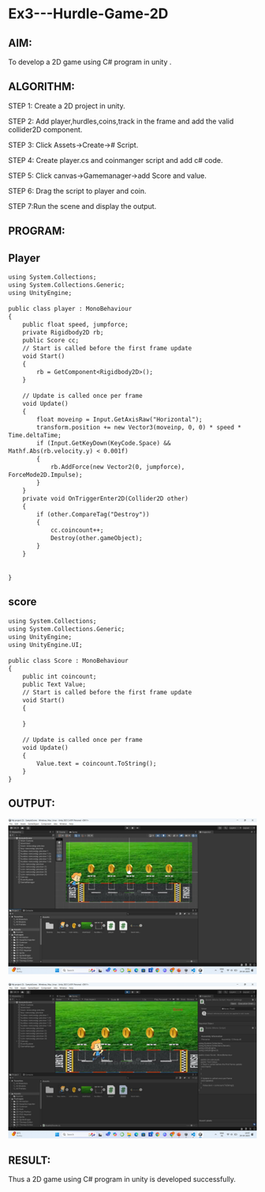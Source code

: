 # Ex3---Hurdle-Game-2D

## AIM:
To develop a 2D game using C# program in unity .

## ALGORITHM:
STEP 1: Create a 2D project in unity.

STEP 2: Add player,hurdles,coins,track in the frame and add the valid collider2D component.

STEP 3: Click Assets->Create-># Script.

STEP 4: Create player.cs and coinmanger script and add c# code.

STEP 5: Click canvas->Gamemanager->add Score and value.

STEP 6: Drag the script to player and coin.

STEP 7:Run the scene and display the output.

## PROGRAM:
## Player
```
using System.Collections;
using System.Collections.Generic;
using UnityEngine;

public class player : MonoBehaviour
{
    public float speed, jumpforce;
    private Rigidbody2D rb;
    public Score cc;
    // Start is called before the first frame update
    void Start()
    {
        rb = GetComponent<Rigidbody2D>();
    }

    // Update is called once per frame
    void Update()
    {
        float moveinp = Input.GetAxisRaw("Horizontal");
        transform.position += new Vector3(moveinp, 0, 0) * speed * Time.deltaTime;
        if (Input.GetKeyDown(KeyCode.Space) && Mathf.Abs(rb.velocity.y) < 0.001f)
        {
            rb.AddForce(new Vector2(0, jumpforce), ForceMode2D.Impulse);
        }
    }
    private void OnTriggerEnter2D(Collider2D other)
    {
        if (other.CompareTag("Destroy"))
        {
            cc.coincount++;
            Destroy(other.gameObject);
        }
    }
        
    
}
```
## score
```
using System.Collections;
using System.Collections.Generic;
using UnityEngine;
using UnityEngine.UI;

public class Score : MonoBehaviour
{
    public int coincount;
    public Text Value;
    // Start is called before the first frame update
    void Start()
    {
        
    }

    // Update is called once per frame
    void Update()
    {
        Value.text = coincount.ToString();
    }
}
```


## OUTPUT:
![alt text](image.png)

![alt text](<Screenshot 2025-04-29 144721.png>)
## RESULT:
Thus a 2D game using C# program in unity is developed successfully.